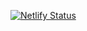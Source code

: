 [![Netlify Status](https://api.netlify.com/api/v1/badges/ae478756-5ae4-44c8-b70b-b5ff511fbfb2/deploy-status)](https://app.netlify.com/sites/rohitagarwal/deploys)
